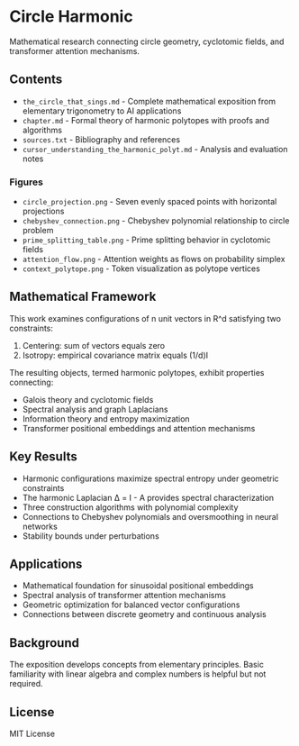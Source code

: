 # Circle Harmonic

Mathematical research connecting circle geometry, cyclotomic fields, and transformer attention mechanisms.

## Contents

- `the_circle_that_sings.md` - Complete mathematical exposition from elementary trigonometry to AI applications
- `chapter.md` - Formal theory of harmonic polytopes with proofs and algorithms
- `sources.txt` - Bibliography and references
- `cursor_understanding_the_harmonic_polyt.md` - Analysis and evaluation notes

### Figures
- `circle_projection.png` - Seven evenly spaced points with horizontal projections
- `chebyshev_connection.png` - Chebyshev polynomial relationship to circle problem
- `prime_splitting_table.png` - Prime splitting behavior in cyclotomic fields
- `attention_flow.png` - Attention weights as flows on probability simplex
- `context_polytope.png` - Token visualization as polytope vertices

## Mathematical Framework

This work examines configurations of n unit vectors in R^d satisfying two constraints:
1. Centering: sum of vectors equals zero
2. Isotropy: empirical covariance matrix equals (1/d)I

The resulting objects, termed harmonic polytopes, exhibit properties connecting:
- Galois theory and cyclotomic fields
- Spectral analysis and graph Laplacians  
- Information theory and entropy maximization
- Transformer positional embeddings and attention mechanisms

## Key Results

- Harmonic configurations maximize spectral entropy under geometric constraints
- The harmonic Laplacian Δ = I - A provides spectral characterization
- Three construction algorithms with polynomial complexity
- Connections to Chebyshev polynomials and oversmoothing in neural networks
- Stability bounds under perturbations

## Applications

- Mathematical foundation for sinusoidal positional embeddings
- Spectral analysis of transformer attention mechanisms
- Geometric optimization for balanced vector configurations
- Connections between discrete geometry and continuous analysis

## Background

The exposition develops concepts from elementary principles. Basic familiarity with linear algebra and complex numbers is helpful but not required.

## License

MIT License
